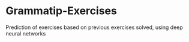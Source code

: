 # Grammatip-Exercises
Prediction of exercises based on previous exercises solved, using deep neural networks
